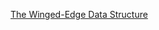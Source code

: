 [The Winged-Edge Data Structure](https://pages.mtu.edu/~shene/COURSES/cs3621/NOTES/model/winged-e.html)
